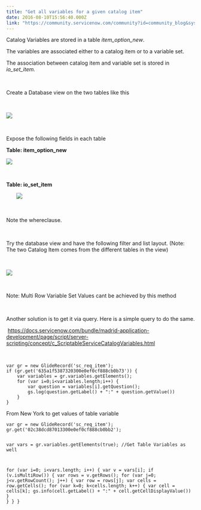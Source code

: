```yaml
---
title: "Get all variables for a given catalog item"
date: 2016-08-10T15:56:40.000Z
link: "https://community.servicenow.com/community?id=community_blog&sys_id=bd6eeeaddbd0dbc01dcaf3231f96195a"
---
```

<p>Catalog Variables are stored in a table <em>item_option_new</em>.</p>
<p>The variables are associated either to a catalog item or to a variable set.</p>
<p>The association between catalog item and variable set is stored in <em>io_set_item.</em></p>
<p> </p>
<p>Create a Database view on the two tables like this</p>
<p> </p>
<p><img class="jive-image image-4" style="max-width: 1200px; max-height: 900px;" src="5332cdc2dbdc9304b322f4621f9619b5.iix" /></p>
<p> </p>
<p>Expose the following fields in each table</p>
<p><strong>Table: item_option_new</strong></p>
<p><strong><img class="image-5 jive-image" style="max-width: 1200px; max-height: 900px;" src="482f1886db5c1f048c8ef4621f96198e.iix" /></strong></p>
<p> </p>
<p><strong>Table: io_set_item</strong></p>
<p><strong>         <img class="image-6 jive-image" style="max-width: 1200px; max-height: 900px;" src="542cf335db94d3041dcaf3231f9619b4.iix" /></strong></p>
<p> </p>
<p>Note the whereclause.</p>
<p> </p>
<p>Try the database view and have the following filter and list layout. (Note: The two Catalog Item comes from the different tables in the view)</p>
<p> </p>
<p><img class="image-7 jive-image" style="max-width: 1200px; max-height: 900px;" src="03dedd4adb54d7041dcaf3231f961923.iix" /></p>
<p> </p>
<p>Note: Multi Row Variable Set Values cant be achieved by this method </p>
<p> </p>
<p>Another solution is to get it via query. Here is a simple query to do the same.</p>
<p> <a href="https://docs.servicenow.com/bundle/madrid-application-development/page/script/server-scripting/concept/c_ScriptableServiceCatalogVariables.html" rel="nofollow">https://docs.servicenow.com/bundle/madrid-application-development/page/script/server-scripting/concept/c_ScriptableServiceCatalogVariables.html</a></p>
<p> </p>
<pre class="language-javascript"><code>var gr &#61; new GlideRecord(&#39;sc_req_item&#39;); 
if (gr.get(&#39;635a1f5387320300e0ef0cf888cb0b73&#39;)) { 
    var variables &#61; gr.variables.getElements(); 
    for (var i&#61;0;i&lt;variables.length;i&#43;&#43;) { 
        var question &#61; variables[i].getQuestion(); 
        gs.log(question.getLabel() &#43; &#34;:&#34; &#43; question.getValue()) 
    } 
}</code></pre>
<p>From New York to get values of table variable</p>
<pre class="language-javascript"><code>var gr &#61; new GlideRecord(&#39;sc_req_item&#39;);
gr.get(&#39;02c38dcd87013300e0ef0cf888cb0bb2&#39;);

var vars &#61; gr.variables.getElements(true); //Get Table Variables as well

for (var i&#61;0; i&lt;vars.length; i&#43;&#43;) {
	var v &#61; vars[i];
	if (v.isMultiRow()) {
		var rows &#61; v.getRows();
		for (var j&#61;0; j&lt;v.getRowCount(); j&#43;&#43;) {
			var row &#61; rows[j];
			var cells &#61; row.getCells();
			for (var k&#61;0; k&lt;cells.length; k&#43;&#43;) {
				var cell &#61; cells[k];
				gs.info(cell.getLabel() &#43; &#34;:&#34; &#43; cell.getCellDisplayValue())
			}
		}
	}
}</code></pre>
<p> </p>
<p> </p>